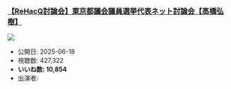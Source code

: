 ### [【ReHacQ討論会】東京都議会議員選挙代表ネット討論会【高橋弘樹】](https://www.youtube.com/watch?v=A2N6c6lP-2M)
[![](https://img.youtube.com/vi/A2N6c6lP-2M/sddefault.jpg)](https://www.youtube.com/watch?v=A2N6c6lP-2M)
-   公開日: 2025-06-18
-   視聴数: 427,322
-   **いいね数: 10,854**
-   出演者: 
